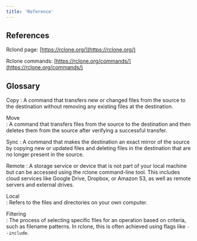 ```yaml
---
title: 'Reference'
---
```


## References

Rclond page:  [https://rclone.org/](https://rclone.org/)

Rclone commands: [https://rclone.org/commands/](https://rclone.org/commands/)

## Glossary

Copy 
: A command that transfers new or changed files from the source to the destination without removing any existing files at the destination.

Move  
: A command that transfers files from the source to the destination and then deletes them from the source after verifying a successful transfer.

Sync 
: A command that makes the destination an exact mirror of the source by copying new or updated files and deleting files in the destination that are no longer present in the source.

Remote 
: A storage service or device that is not part of your local machine but can be accessed using the rclone command-line tool. This includes cloud services like Google Drive, Dropbox, or Amazon S3, as well as remote servers and external drives.

Local  
: Refers to the files and directories on your own computer.

Filtering  
: The process of selecting specific files for an operation based on criteria, such as filename patterns. In rclone, this is often achieved using flags like `--include`.
